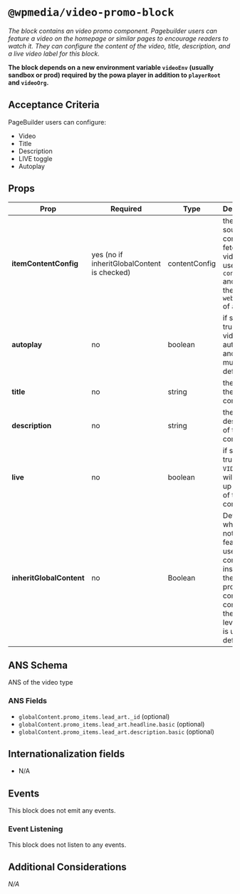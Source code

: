 # `@wpmedia/video-promo-block`
_The block contains an video promo component. Pagebuilder users can feature a video on the homepage or similar pages to encourage readers to watch it. They can configure the content of the video, title, description, and a live video label for this block._

**The block depends on a new environment variable `videoEnv` (usually sandbox or prod) required by the powa player in addition to `playerRoot` and `videoOrg`.**

## Acceptance Criteria
PageBuilder users can configure:
- Video
- Title
- Description
- LIVE toggle
- Autoplay

## Props
| **Prop** | **Required** | **Type** | **Description** |
|---|---|---|---|
| **itemContentConfig** | yes (no if inheritGlobalContent is checked) | contentConfig | the content source config to fetch a video (ex use `content-api` and specify the `website_url` of a video) |
| **autoplay** | no | boolean | if set to true, the video will auto play and be muted by default |
| **title** | no | string | the title of the component |
| **description** | no | string | the description of the component  |
| **live** | no | boolean | if set to true, a `LIVE VIDEO` label will show up on top of the component |
| **inheritGlobalContent** | no | Boolean | Determines whether or not the feature will use global content instead of the provided content config at the feature level. This is used by default. |


## ANS Schema
ANS of the video type

### ANS Fields
- `globalContent.promo_items.lead_art._id` (optional)
- `globalContent.promo_items.lead_art.headline.basic` (optional)
- `globalContent.promo_items.lead_art.description.basic` (optional)


## Internationalization fields
- N/A

## Events
This block does not emit any events.

### Event Listening
This block does not listen to any events.

## Additional Considerations
_N/A_
